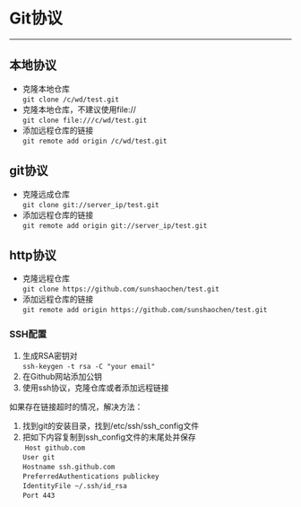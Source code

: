 # Git协议

---
## 本地协议

* 克隆本地仓库   
 `git clone /c/wd/test.git`
* 克隆本地仓库，不建议使用file://   
 `git clone file:///c/wd/test.git`
* 添加远程仓库的链接   
  `git remote add origin /c/wd/test.git`


## git协议

* 克隆远成仓库  
 `git clone git://server_ip/test.git`
* 添加远程仓库的链接  
 `git remote add origin git://server_ip/test.git`
 
## http协议

* 克隆远程仓库  
 `git clone https://github.com/sunshaochen/test.git`
* 添加远程仓库的链接  
 `git remote add origin https://github.com/sunshaochen/test.git`

### SSH配置
1. 生成RSA密钥对  
 `ssh-keygen -t rsa -C "your email"`
2. 在Github网站添加公钥
3. 使用ssh协议，克隆仓库或者添加远程链接

如果存在链接超时的情况，解决方法： 
1. 找到git的安装目录，找到/etc/ssh/ssh_config文件
2. 把如下内容复制到ssh_config文件的末尾处并保存  
  `Host github.com`  
  `User git`  
  `Hostname ssh.github.com`  
  `PreferredAuthentications publickey`  
  `IdentityFile ~/.ssh/id_rsa`  
  `Port 443`  
 
